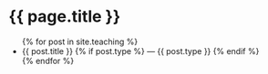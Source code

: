 <h1>{{ page.title }}</h1>

<ul>
{% for post in site.teaching %}
  <li>
    {{ post.title }}
    {% if post.type %}
      — {{ post.type }}
    {% endif %}
  </li>
{% endfor %}
</ul>

